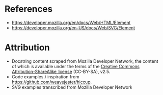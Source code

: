 # References

* https://developer.mozilla.org/en/docs/Web/HTML/Element
* https://developer.mozilla.org/en-US/docs/Web/SVG/Element

# Attribution

  * Docstring content scraped from Mozilla Developer Network, the
    content of which is available under the terms of the [Creative Commons
    Attribution-ShareAlike license](http://creativecommons.org/licenses/by-sa/2.5/) (CC-BY-SA), v2.5.
  * Code examples / inspiration from https://github.com/weavejester/hiccup.
  * SVG examples transcribed from Mozilla Developer Network

